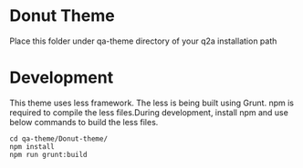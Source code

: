 # Donut Theme

Place this folder under qa-theme directory of your q2a installation path 

# Development

This theme uses less framework. The less is being built using Grunt. npm is required to compile the less files.During development, install npm and use below commands to build the less files.

```
cd qa-theme/Donut-theme/
npm install
npm run grunt:build
```